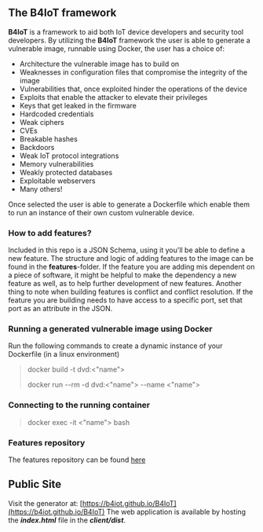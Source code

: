## The **B4IoT** framework
**B4IoT** is a framework to aid both IoT device developers and security tool developers.
By utilizing the **B4IoT** framework the user is able to generate a vulnerable image, runnable using Docker, the user has a choice of:
* Architecture the vulnerable image has to build on
* Weaknesses in configuration files that compromise the integrity of the image
* Vulnerabilities that, once exploited hinder the operations of the device
* Exploits that enable the attacker to elevate their privileges
* Keys that get leaked in the firmware
* Hardcoded credentials
* Weak ciphers 
* CVEs
* Breakable hashes
* Backdoors
* Weak IoT protocol integrations
* Memory vulnerabilities
* Weakly protected databases
* Exploitable webservers
* Many others!

Once selected the user is able to generate a Dockerfile which enable them to run an instance of their own custom vulnerable device.

### How to add features?
Included in this repo is a JSON Schema, using it you'll be able to define a new feature. The structure and logic of adding features to the image can be found in the **features**-folder.
If the feature you are adding mis dependent on a piece of software, it might be helpful to make the dependency a new feature as well, as to help further development of new features.
Another thing to note when building features is conflict and conflict resolution. If the feature you are building needs to have access to a specific port, set that port as an attribute in the JSON.



### Running a generated vulnerable image using Docker 

Run the following commands to create a dynamic instance of your Dockerfile (in a linux environment)

> docker build -t dvd:<"name"> 
>
> docker run --rm -d  dvd:<"name"> --name <"name">

### Connecting to the running container
> docker exec -it <"name"> bash

### Features repository
The features repository can be found [here](https://github.com/B4IoT/B4IoT-Features)


## Public Site
Visit the generator at: [https://b4iot.github.io/B4IoT](https://b4iot.github.io/B4IoT)
The web application is available by hosting the **_index.html_** file in the **_client/dist_**.
